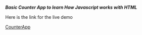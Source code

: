 ***Basic Counter App to learn How Javascript works with HTML***





Here is the link for the live demo

 [CounterApp](https://kashiiitech-counterapp.netlify.app/)
